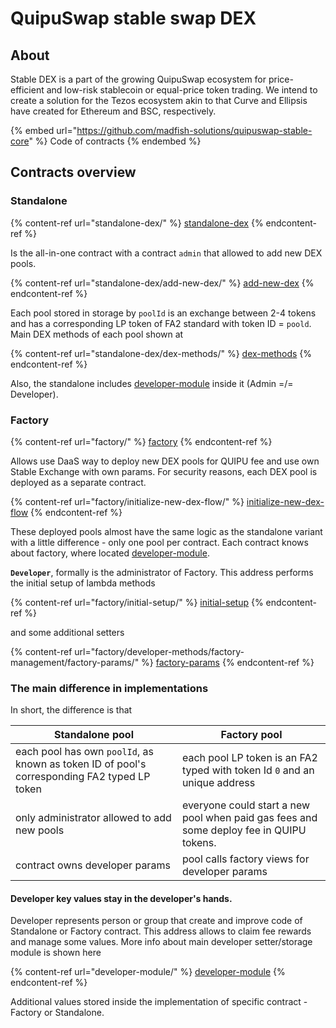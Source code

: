 # QuipuSwap stable swap DEX

## About

Stable DEX is a part of the growing QuipuSwap ecosystem for price-efficient and low-risk stablecoin or equal-price token trading. We intend to create a solution for the Tezos ecosystem akin to that Curve and Ellipsis have created for Ethereum and BSC, respectively.

{% embed url="https://github.com/madfish-solutions/quipuswap-stable-core" %}
Code of contracts
{% endembed %}

## Contracts overview

### Standalone

{% content-ref url="standalone-dex/" %}
[standalone-dex](standalone-dex/)
{% endcontent-ref %}

Is the all-in-one contract with a contract `admin` that allowed to add new DEX pools.&#x20;

{% content-ref url="standalone-dex/add-new-dex/" %}
[add-new-dex](standalone-dex/add-new-dex/)
{% endcontent-ref %}

Each pool stored in storage by `poolId` is an exchange between 2-4 tokens and has a corresponding LP token of FA2 standard with token ID = `poold`. Main DEX methods of each pool shown at

{% content-ref url="standalone-dex/dex-methods/" %}
[dex-methods](standalone-dex/dex-methods/)
{% endcontent-ref %}

Also, the standalone includes [developer-module](developer-module/ "mention") inside it (Admin =/= Developer).

### Factory

{% content-ref url="factory/" %}
[factory](factory/)
{% endcontent-ref %}

Allows use DaaS way to deploy new DEX pools for QUIPU fee and use own Stable Exchange with own params. For security reasons, each DEX pool is deployed as a separate contract.

{% content-ref url="factory/initialize-new-dex-flow/" %}
[initialize-new-dex-flow](factory/initialize-new-dex-flow/)
{% endcontent-ref %}

These deployed pools almost have the same logic as the standalone variant with a little difference - only one pool per contract. Each contract knows about factory, where located [developer-module](developer-module/ "mention").&#x20;

**`Developer`**, formally is the administrator of Factory. This address performs the initial setup of lambda methods

{% content-ref url="factory/initial-setup/" %}
[initial-setup](factory/initial-setup/)
{% endcontent-ref %}

&#x20;and some additional setters

{% content-ref url="factory/developer-methods/factory-management/factory-params/" %}
[factory-params](factory/developer-methods/factory-management/factory-params/)
{% endcontent-ref %}

### The main difference in implementations

In short, the difference is that

| Standalone pool                                                                             | Factory pool                                                                            |
| ------------------------------------------------------------------------------------------- | --------------------------------------------------------------------------------------- |
| each pool has own `poolId`, as known as token ID of pool's corresponding FA2 typed LP token | each pool LP token is an FA2 typed with token Id `0` and an unique address              |
| only administrator allowed to add new pools                                                 | everyone could start a new pool when paid gas fees and some deploy fee in QUIPU tokens. |
| contract owns developer params                                                              | pool calls factory views for developer params                                           |

#### Developer key values stay in the developer's hands.

Developer represents person or group that create and improve code of Standalone or Factory contract. This address allows to claim fee rewards and manage some values. More info about main developer setter/storage module is shown here

{% content-ref url="developer-module/" %}
[developer-module](developer-module/)
{% endcontent-ref %}

Additional values stored inside the implementation of specific contract - Factory or Standalone.

